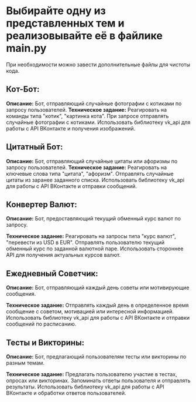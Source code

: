 # Выбирайте одну из представленных тем и реализовывайте её в файлике main.py
При необходимости можно завести дополнительные файлы для чистоты кода.


## Кот-Бот:

**Описание:**
Бот, отправляющий случайные фотографии с котиками по запросу 
пользователей.
**Техническое задание:**
Реагировать на команды типа "котик", "картинка кота".
При запросе отправлять случайные фотографии с котиками.
Использовать библиотеку vk_api для работы с API ВКонтакте и получения 
изображений.


## Цитатный Бот:

**Описание:** 
Бот, отправляющий случайные цитаты или афоризмы по запросу 
пользователей.
**Техническое задание:**
Реагировать на ключевые слова типа "цитата", "афоризм".
Отправлять случайные цитаты из заранее заданного списка.
Использовать библиотеку vk_api для работы с API ВКонтакте и отправки 
сообщений.


## Конвертер Валют:

**Описание:** 
Бот, предоставляющий текущий обменный курс валют по запросу.

**Техническое задание:**
Реагировать на запросы типа "курс валют", "перевести из USD в EUR".
Отправлять пользователю текущий обменный курс по заданной валютной паре.
Использовать стороннее API для получения актуальных курсов валют.


## Ежедневный Советчик:

**Описание:** 
Бот, отправляющий каждый день советы или мотивирующие сообщения.

**Техническое задание:**
Отправлять каждый день в определенное время сообщение с советом, мотивацией 
или интересной информацией.
Использовать библиотеку vk_api для работы с API ВКонтакте и отправки 
сообщений по расписанию.


## Тесты и Викторины:

**Описание:** 
Бот, предлагающий пользователям тесты или викторины по разным темам.

**Техническое задание:**
Предлагать пользователю участие в тестах, опросах или викторинах.
Запоминать ответы пользователя и отправлять результаты.
Использовать библиотеку vk_api для работы с API ВКонтакте и обработки ответов 
пользователей.
